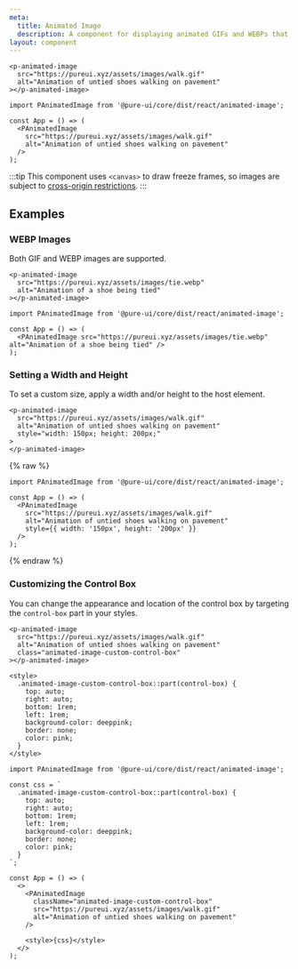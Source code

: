 ```yaml
---
meta:
  title: Animated Image
  description: A component for displaying animated GIFs and WEBPs that play and pause on interaction.
layout: component
---
```


```html:preview
<p-animated-image
  src="https://pureui.xyz/assets/images/walk.gif"
  alt="Animation of untied shoes walking on pavement"
></p-animated-image>
```

```jsx:react
import PAnimatedImage from '@pure-ui/core/dist/react/animated-image';

const App = () => (
  <PAnimatedImage
    src="https://pureui.xyz/assets/images/walk.gif"
    alt="Animation of untied shoes walking on pavement"
  />
);
```

:::tip
This component uses `<canvas>` to draw freeze frames, so images are subject to [cross-origin restrictions](https://developer.mozilla.org/en-US/docs/Web/HTML/CORS_enabled_image).
:::

## Examples

### WEBP Images

Both GIF and WEBP images are supported.

```html:preview
<p-animated-image
  src="https://pureui.xyz/assets/images/tie.webp"
  alt="Animation of a shoe being tied"
></p-animated-image>
```

```jsx:react
import PAnimatedImage from '@pure-ui/core/dist/react/animated-image';

const App = () => (
  <PAnimatedImage src="https://pureui.xyz/assets/images/tie.webp" alt="Animation of a shoe being tied" />
);
```

### Setting a Width and Height

To set a custom size, apply a width and/or height to the host element.

```html:preview
<p-animated-image
  src="https://pureui.xyz/assets/images/walk.gif"
  alt="Animation of untied shoes walking on pavement"
  style="width: 150px; height: 200px;"
>
</p-animated-image>
```

{% raw %}

```jsx:react
import PAnimatedImage from '@pure-ui/core/dist/react/animated-image';

const App = () => (
  <PAnimatedImage
    src="https://pureui.xyz/assets/images/walk.gif"
    alt="Animation of untied shoes walking on pavement"
    style={{ width: '150px', height: '200px' }}
  />
);
```

{% endraw %}

### Customizing the Control Box

You can change the appearance and location of the control box by targeting the `control-box` part in your styles.

```html:preview
<p-animated-image
  src="https://pureui.xyz/assets/images/walk.gif"
  alt="Animation of untied shoes walking on pavement"
  class="animated-image-custom-control-box"
></p-animated-image>

<style>
  .animated-image-custom-control-box::part(control-box) {
    top: auto;
    right: auto;
    bottom: 1rem;
    left: 1rem;
    background-color: deeppink;
    border: none;
    color: pink;
  }
</style>
```

```jsx:react
import PAnimatedImage from '@pure-ui/core/dist/react/animated-image';

const css = `
  .animated-image-custom-control-box::part(control-box) {
    top: auto;
    right: auto;
    bottom: 1rem;
    left: 1rem;
    background-color: deeppink;
    border: none;
    color: pink;
  }
`;

const App = () => (
  <>
    <PAnimatedImage
      className="animated-image-custom-control-box"
      src="https://pureui.xyz/assets/images/walk.gif"
      alt="Animation of untied shoes walking on pavement"
    />

    <style>{css}</style>
  </>
);
```
